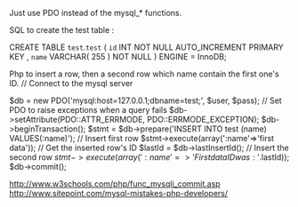 
Just use PDO instead of the mysql_* functions.

SQL to create the test table :

CREATE TABLE `test`.`test` (
`id` INT NOT NULL AUTO_INCREMENT PRIMARY KEY ,
`name` VARCHAR( 255 ) NOT NULL
) ENGINE = InnoDB;

Php to insert a row, then a second row which name contain the first one's ID.
// Connect to the mysql server

$db = new PDO('mysql:host=127.0.0.1;dbname=test;', $user, $pass);
// Set PDO to raise exceptions when a query fails
$db->setAttribute(PDO::ATTR_ERRMODE, PDO::ERRMODE_EXCEPTION);
$db->beginTransaction();
$stmt = $db->prepare('INSERT INTO test (name) VALUES(:name)');
// Insert first row
$stmt->execute(array(':name'=>'first data'));
// Get the inserted row's ID
$lastId = $db->lastInsertId();
// Insert the second row
$stmt->execute(array(':name' => 'First data ID was : '.$lastId));
$db->commit();

http://www.w3schools.com/php/func_mysqli_commit.asp
http://www.sitepoint.com/mysql-mistakes-php-developers/
